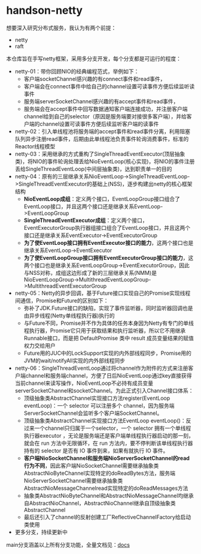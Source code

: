 # handson-netty
想要深入研究分布式服务，我认为有两个前提：
- netty
- raft

本仓库旨在手写netty框架，采用多分支开发，每个分支都是可运行的程度：
- netty-01：带你回顾NIO的经典编程范式，举例如下：
  - 客户端socketChannel感兴趣的有connect事件和read事件，
  - 客户端会在connect事件中给自己的channel设置可读事件方便后续监听读事件
  - 服务端serverSocketChannel感兴趣的有accept事件和read事件，
  - 服务端会在accept事件中回写数据通知客户端连接成功，并注册客户端channel给到自己的selector（原因是服务端要对接很多客户端），并给客户端的channel设置可读事件方便后续监听客户端的读事件
- netty-02：引入单线程池将服务端的accept事件和read事件分离，利用阻塞队列异步注册read事件，后期由此单线程池负责事件轮询消费事件，标准的Reactor线程模型
- netty-03：采用继承的方式重构了SingleThreadEventExecutor(顶层抽象类)，将NIO的事件轮询处理丢给NioEventLoop(核心实现)，将NIO的事件注册丢给SingleThreadEventLoop(中间层抽象类)，达到职责单一的目的
- netty-04：原有的三层继承关系NioEventLoop->SingleThreadEventLoop->SingleThreadEventExecutor的基础上(NSS)，逐步构建出netty的核心框架结构
  - **NioEventLoop成组**：定义两个接口，EventLoopGroup接口组合了EventLoop接口，并且这两个接口还是继承关系EventLoop->EventLoopGroup
  - **SingleThreadEventExecutor成组**：定义两个接口，EventExecutorGroup执行器组接口组合了EventLoop接口，并且这两个接口还是继承关系EventExecutor->EventExecutorGroup
  - **为了使EventLoop接口拥有EventExecutor接口的能力**，这两个接口也是继承关系EventLoop->EventExecutor
  - **为了使EventLoopGroup接口拥有EventExecutorGroup接口的能力**，这两个接口也是继承关系EventLoopGroup->EventExecutorGroup，因此与NSS对称，成组这边形成了新的三层继承关系(NMM)是NioEventLoopGroup->MultithreadEventLoopGroup->MultithreadEventExecutorGroup
- netty-05：Netty的异步回调，基于Future接口实现自己的Promise实现线程间通信，Promise和Future的区别如下：
  - 弥补了JDK.Future接口的缺陷，实现了事件监听器，同时监听器回调也是由异步线程(Netty单线程执行器)执行的
  - 与Future不同，Promise并不作为具体的任务本身因为Netty有专门的单线程执行器，Promise它只用于获取结果和执行监听器，所以它不用继承Runnable接口，而是把 DefaultPromise 类中 result 成员变量结果的赋值权力交给用户
  - Future用的JUC中的LockSupport实现的内外部线程同步，Promise用的JVM的wait/notifyAll实现的内外部线程同步
- netty-06：SingleThreadEventLoop通过将channel作为附件的方式来注册客户端channel和服务端channel，方便了日后NioEventLoop通过key直接获得当前channel来读写操作，NioEventLoop不必持有成员变量serverSocketChannel和socketChannel。为此正式引入Channel接口体系：
  - 顶级抽象类AbstractChannel实现接口方法register(EventLoop eventLoop)：一个 selector 可以注册多个 channel，因为服务端ServerSocketChannel会监听多个客户端SocketChannel。
  - 顶级抽象类AbstractChannel实现接口方法EventLoop eventLoop()：反过来一个channel只归属于一个selector，一个 selector 拥有一个单线程执行器executor ，无论是服务端还是客户端单线程执行器启动的那一刻，就会在 run 方法中无限循环，在 run 方法内，要不停判断该单线程执行器持有的 selector 是否有 IO 事件到来，如果有就执行 IO 事件。
  - **客户端NioSocketChannel和服务端NioServerSocketChannel的read行为不同**，因此客户端NioSocketChannel需要继承抽象类AbstractNioByteChannel实现特定的doReadBytes方法，服务端NioServerSocketChannel需要继承抽象类AbstractNioMessageChannelread实现特定的doReadMessages方法
  - 抽象类AbstractNioByteChannel和AbstractNioMessageChannel均继承自AbstractNioChannel，AbstractNioChannel继承自顶级抽象类AbstractChannel
  - 最后还引入了channel的反射创建工厂ReflectiveChannelFactory给启动类使用
- 更多分支，持续更新中

main分支涵盖以上所有分支功能，全量文档见：[docs](docs)
